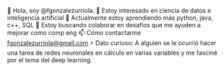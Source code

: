 
👋 Hola, soy @fgonzalezurriola.
👀 Estoy interesado en ciencia de datos e inteligencia artificial
🌱 Actualmente estoy aprendiendo más python, java, c++, SQL
💞️ Estoy buscando colaborar en desafíos que me ayuden a mejorar como comp eng
📫 Cómo contactarme fgonzalezurriola@gmail.com 
⚡ Dato curioso: A alguien se le ocurrió hacer una tarea de redes neuronales en cálculo en varias variables y me fasciné por el tema del deep learning. 


<!---
fgonzalezurriola/fgonzalezurriola is a ✨ special ✨ repository because its `README.md` (this file) appears on your GitHub profile.
You can click the Preview link to take a look at your changes.
--->

